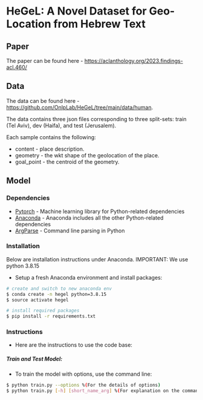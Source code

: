 # HeGeL: A Novel Dataset for Geo-Location from Hebrew Text

## Paper
The paper can be found here - https://aclanthology.org/2023.findings-acl.460/

## Data

The data can be found here - https://github.com/OnlpLab/HeGeL/tree/main/data/human.

The data contains three json files corresponding to three split-sets: train (Tel Aviv), dev (Haifa), and test (Jerusalem).

Each sample contains the following:

* content - place description.
* geometry - the wkt shape of the geolocation of the place.
* goal_point - the centroid of the geometry.


## Model

### Dependencies

* [Pytorch](https://pytorch.org/) - Machine learning library for Python-related dependencies
* [Anaconda](https://www.anaconda.com/download/) - Anaconda includes all the other Python-related dependencies
* [ArgParse](https://docs.python.org/3/library/argparse.html) - Command line parsing in Python

### Installation
Below are installation instructions under Anaconda.
IMPORTANT: We use python 3.8.15

 - Setup a fresh Anaconda environment and install packages: 
 ```sh
# create and switch to new anaconda env
$ conda create -n hegel python=3.8.15
$ source activate hegel

# install required packages
$ pip install -r requirements.txt
```

### Instructions
 - Here are the instructions to use the code base:
 
##### Train and Test Model:
 - To train the model with options, use the command line:
```sh
$ python train.py --options %(For the details of options)
$ python train.py [-h] [short_name_arg] %(For explanation on the commands)
```


